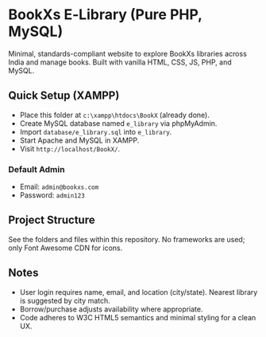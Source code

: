 # BookXs E‑Library (Pure PHP, MySQL)

Minimal, standards-compliant website to explore BookXs libraries across India and manage books. Built with vanilla HTML, CSS, JS, PHP, and MySQL.

## Quick Setup (XAMPP)

- Place this folder at `c:\xampp\htdocs\BookX` (already done).
- Create MySQL database named `e_library` via phpMyAdmin.
- Import `database/e_library.sql` into `e_library`.
- Start Apache and MySQL in XAMPP.
- Visit `http://localhost/BookX/`.

### Default Admin

- Email: `admin@bookxs.com`
- Password: `admin123`

## Project Structure

See the folders and files within this repository. No frameworks are used; only Font Awesome CDN for icons.

## Notes

- User login requires name, email, and location (city/state). Nearest library is suggested by city match.
- Borrow/purchase adjusts availability where appropriate.
- Code adheres to W3C HTML5 semantics and minimal styling for a clean UX.